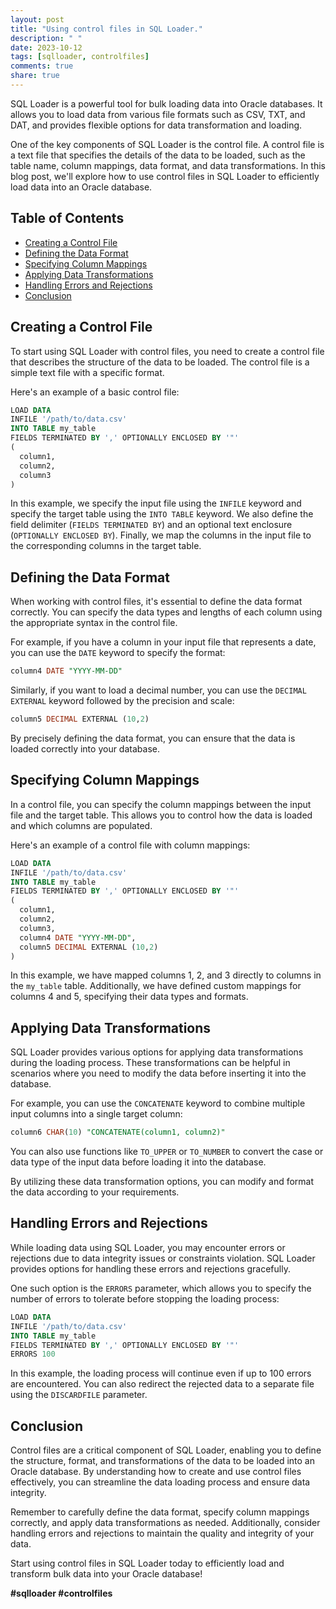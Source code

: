 ```yaml
---
layout: post
title: "Using control files in SQL Loader."
description: " "
date: 2023-10-12
tags: [sqlloader, controlfiles]
comments: true
share: true
---
```


SQL Loader is a powerful tool for bulk loading data into Oracle databases. It allows you to load data from various file formats such as CSV, TXT, and DAT, and provides flexible options for data transformation and loading.

One of the key components of SQL Loader is the control file. A control file is a text file that specifies the details of the data to be loaded, such as the table name, column mappings, data format, and data transformations. In this blog post, we'll explore how to use control files in SQL Loader to efficiently load data into an Oracle database.

## Table of Contents
- [Creating a Control File](#creating-a-control-file)
- [Defining the Data Format](#defining-the-data-format)
- [Specifying Column Mappings](#specifying-column-mappings)
- [Applying Data Transformations](#applying-data-transformations)
- [Handling Errors and Rejections](#handling-errors-and-rejections)
- [Conclusion](#conclusion)

## Creating a Control File

To start using SQL Loader with control files, you need to create a control file that describes the structure of the data to be loaded. The control file is a simple text file with a specific format.

Here's an example of a basic control file:

```sql
LOAD DATA
INFILE '/path/to/data.csv'
INTO TABLE my_table
FIELDS TERMINATED BY ',' OPTIONALLY ENCLOSED BY '"'
(
  column1,
  column2,
  column3
)
```

In this example, we specify the input file using the `INFILE` keyword and specify the target table using the `INTO TABLE` keyword. We also define the field delimiter (`FIELDS TERMINATED BY`) and an optional text enclosure (`OPTIONALLY ENCLOSED BY`). Finally, we map the columns in the input file to the corresponding columns in the target table.

## Defining the Data Format

When working with control files, it's essential to define the data format correctly. You can specify the data types and lengths of each column using the appropriate syntax in the control file.

For example, if you have a column in your input file that represents a date, you can use the `DATE` keyword to specify the format:

```sql
column4 DATE "YYYY-MM-DD"
```

Similarly, if you want to load a decimal number, you can use the `DECIMAL EXTERNAL` keyword followed by the precision and scale:

```sql
column5 DECIMAL EXTERNAL (10,2)
```

By precisely defining the data format, you can ensure that the data is loaded correctly into your database.

## Specifying Column Mappings

In a control file, you can specify the column mappings between the input file and the target table. This allows you to control how the data is loaded and which columns are populated.

Here's an example of a control file with column mappings:

```sql
LOAD DATA
INFILE '/path/to/data.csv'
INTO TABLE my_table
FIELDS TERMINATED BY ',' OPTIONALLY ENCLOSED BY '"'
(
  column1,
  column2,
  column3,
  column4 DATE "YYYY-MM-DD",
  column5 DECIMAL EXTERNAL (10,2)
)
```

In this example, we have mapped columns 1, 2, and 3 directly to columns in the `my_table` table. Additionally, we have defined custom mappings for columns 4 and 5, specifying their data types and formats.

## Applying Data Transformations

SQL Loader provides various options for applying data transformations during the loading process. These transformations can be helpful in scenarios where you need to modify the data before inserting it into the database.

For example, you can use the `CONCATENATE` keyword to combine multiple input columns into a single target column:

```sql
column6 CHAR(10) "CONCATENATE(column1, column2)"
```

You can also use functions like `TO_UPPER` or `TO_NUMBER` to convert the case or data type of the input data before loading it into the database.

By utilizing these data transformation options, you can modify and format the data according to your requirements.

## Handling Errors and Rejections

While loading data using SQL Loader, you may encounter errors or rejections due to data integrity issues or constraints violation. SQL Loader provides options for handling these errors and rejections gracefully.

One such option is the `ERRORS` parameter, which allows you to specify the number of errors to tolerate before stopping the loading process:

```sql
LOAD DATA
INFILE '/path/to/data.csv'
INTO TABLE my_table
FIELDS TERMINATED BY ',' OPTIONALLY ENCLOSED BY '"'
ERRORS 100
```

In this example, the loading process will continue even if up to 100 errors are encountered. You can also redirect the rejected data to a separate file using the `DISCARDFILE` parameter.

## Conclusion

Control files are a critical component of SQL Loader, enabling you to define the structure, format, and transformations of the data to be loaded into an Oracle database. By understanding how to create and use control files effectively, you can streamline the data loading process and ensure data integrity.

Remember to carefully define the data format, specify column mappings correctly, and apply data transformations as needed. Additionally, consider handling errors and rejections to maintain the quality and integrity of your data.

Start using control files in SQL Loader today to efficiently load and transform bulk data into your Oracle database!

**#sqlloader #controlfiles**